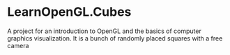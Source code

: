 # LearnOpenGL.Cubes

A project for an introduction to OpenGL and the basics of computer graphics visualization.
It is a bunch of randomly placed squares with a free camera
